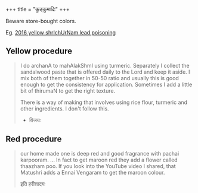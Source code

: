 +++
title = "कुङ्कुमादिः"
+++

Beware store-bought colors. 

Eg. [2016 yellow shrIchUrNam lead poisoning](../articles/shrIchUrNam-kunkumam-lead/)

## Yellow procedure
> I do archanA to mahAlakShmI using turmeric. Separately I collect the sandalwood paste that is offered daily to the Lord and keep it aside. I mix both of them together in 50-50 ratio and usually this is good enough to get the consistency for application. Sometimes I add a little bit of thirumaN to get the right texture. 
> 
> There is a way of making that involves using rice flour, turmeric and other ingredients. I don't follow this.
> 
> - विजयः

## Red procedure

> our home made one is deep red and good fragrance with pachai karpooram. ... In fact to get maroon red they add a flower called thaazham poo. If you look into the YouTube video I shared, that Matushri adds a Ennai Vengaram to get the maroon colour.
> 
> इति हरीशादयः
